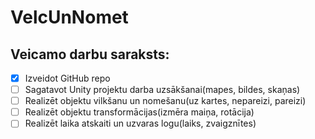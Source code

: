 # VelcUnNomet
## Veicamo darbu saraksts:
- [x] Izveidot GitHub repo
- [ ] Sagatavot Unity projektu darba uzsākšanai(mapes, bildes, skaņas)
- [ ] Realizēt objektu vilkšanu un nomešanu(uz kartes, nepareizi, pareizi)
- [ ] Realizēt objektu transformācijas(izmēra maiņa, rotācija)
- [ ] Realizēt laika atskaiti un uzvaras logu(laiks, zvaigznītes)
